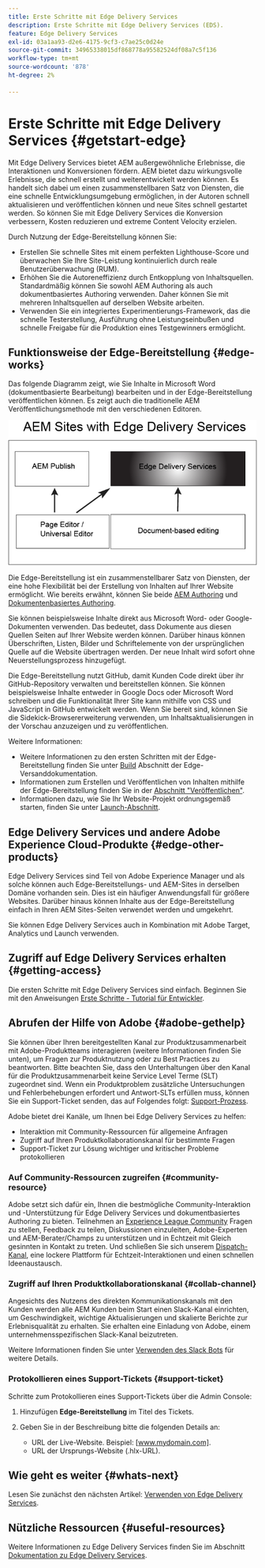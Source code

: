 ```yaml
---
title: Erste Schritte mit Edge Delivery Services
description: Erste Schritte mit Edge Delivery Services (EDS).
feature: Edge Delivery Services
exl-id: 03a1aa93-d2e6-4175-9cf3-c7ae25c0d24e
source-git-commit: 34965338015df868778a95582524df08a7c5f136
workflow-type: tm+mt
source-wordcount: '878'
ht-degree: 2%

---
```


# Erste Schritte mit Edge Delivery Services {#getstart-edge}

Mit Edge Delivery Services bietet AEM außergewöhnliche Erlebnisse, die Interaktionen und Konversionen fördern. AEM bietet dazu wirkungsvolle Erlebnisse, die schnell erstellt und weiterentwickelt werden können. Es handelt sich dabei um einen zusammenstellbaren Satz von Diensten, die eine schnelle Entwicklungsumgebung ermöglichen, in der Autoren schnell aktualisieren und veröffentlichen können und neue Sites schnell gestartet werden. So können Sie mit Edge Delivery Services die Konversion verbessern, Kosten reduzieren und extreme Content Velocity erzielen.

Durch Nutzung der Edge-Bereitstellung können Sie:

* Erstellen Sie schnelle Sites mit einem perfekten Lighthouse-Score und überwachen Sie Ihre Site-Leistung kontinuierlich durch reale Benutzerüberwachung (RUM).
* Erhöhen Sie die Autoreneffizienz durch Entkopplung von Inhaltsquellen. Standardmäßig können Sie sowohl AEM Authoring als auch dokumentbasiertes Authoring verwenden. Daher können Sie mit mehreren Inhaltsquellen auf derselben Website arbeiten.
* Verwenden Sie ein integriertes Experimentierungs-Framework, das die schnelle Testerstellung, Ausführung ohne Leistungseinbußen und schnelle Freigabe für die Produktion eines Testgewinners ermöglicht.

## Funktionsweise der Edge-Bereitstellung {#edge-works}

Das folgende Diagramm zeigt, wie Sie Inhalte in Microsoft Word (dokumentbasierte Bearbeitung) bearbeiten und in der Edge-Bereitstellung veröffentlichen können. Es zeigt auch die traditionelle AEM Veröffentlichungsmethode mit den verschiedenen Editoren.

![Edge-Bereitstellungsarchitektur](assets/edgedelivery.png)

Die Edge-Bereitstellung ist ein zusammenstellbarer Satz von Diensten, der eine hohe Flexibilität bei der Erstellung von Inhalten auf Ihrer Website ermöglicht. Wie bereits erwähnt, können Sie beide [AEM Authoring](https://experienceleague.adobe.com/docs/experience-manager-cloud-service/content/sites/authoring/getting-started/concepts.html) und [Dokumentenbasiertes Authoring](https://www.hlx.live/docs/authoring).

Sie können beispielsweise Inhalte direkt aus Microsoft Word- oder Google-Dokumenten verwenden. Das bedeutet, dass Dokumente aus diesen Quellen Seiten auf Ihrer Website werden können. Darüber hinaus können Überschriften, Listen, Bilder und Schriftelemente von der ursprünglichen Quelle auf die Website übertragen werden. Der neue Inhalt wird sofort ohne Neuerstellungsprozess hinzugefügt.

Die Edge-Bereitstellung nutzt GitHub, damit Kunden Code direkt über ihr GitHub-Repository verwalten und bereitstellen können. Sie können beispielsweise Inhalte entweder in Google Docs oder Microsoft Word schreiben und die Funktionalität Ihrer Site kann mithilfe von CSS und JavaScript in GitHub entwickelt werden. Wenn Sie bereit sind, können Sie die Sidekick-Browsererweiterung verwenden, um Inhaltsaktualisierungen in der Vorschau anzuzeigen und zu veröffentlichen.

Weitere Informationen:

* Weitere Informationen zu den ersten Schritten mit der Edge-Bereitstellung finden Sie unter [Build](https://www.hlx.live/docs/#build) Abschnitt der Edge-Versanddokumentation.
* Informationen zum Erstellen und Veröffentlichen von Inhalten mithilfe der Edge-Bereitstellung finden Sie in der [Abschnitt &quot;Veröffentlichen&quot;](https://www.hlx.live/docs/authoring).
* Informationen dazu, wie Sie Ihr Website-Projekt ordnungsgemäß starten, finden Sie unter [Launch-Abschnitt](https://www.hlx.live/docs/#launch).

## Edge Delivery Services und andere Adobe Experience Cloud-Produkte {#edge-other-products}

Edge Delivery Services sind Teil von Adobe Experience Manager und als solche können auch Edge-Bereitstellungs- und AEM-Sites in derselben Domäne vorhanden sein. Dies ist ein häufiger Anwendungsfall für größere Websites. Darüber hinaus können Inhalte aus der Edge-Bereitstellung einfach in Ihren AEM Sites-Seiten verwendet werden und umgekehrt.

Sie können Edge Delivery Services auch in Kombination mit Adobe Target, Analytics und Launch verwenden.

## Zugriff auf Edge Delivery Services erhalten {#getting-access}

Die ersten Schritte mit Edge Delivery Services sind einfach. Beginnen Sie mit den Anweisungen [Erste Schritte - Tutorial für Entwickler](https://www.hlx.live/developer/tutorial).

## Abrufen der Hilfe von Adobe {#adobe-gethelp}

Sie können über Ihren bereitgestellten Kanal zur Produktzusammenarbeit mit Adobe-Produktteams interagieren (weitere Informationen finden Sie unten), um Fragen zur Produktnutzung oder zu Best Practices zu beantworten. Bitte beachten Sie, dass den Unterhaltungen über den Kanal für die Produktzusammenarbeit keine Service Level Terme (SLT) zugeordnet sind. Wenn ein Produktproblem zusätzliche Untersuchungen und Fehlerbehebungen erfordert und Antwort-SLTs erfüllen muss, können Sie ein Support-Ticket senden, das auf Folgendes folgt: [Support-Prozess](https://experienceleague.adobe.com/?lang=de&amp;support-tab=home#support).

Adobe bietet drei Kanäle, um Ihnen bei Edge Delivery Services zu helfen:

* Interaktion mit Community-Ressourcen für allgemeine Anfragen
* Zugriff auf Ihren Produktkollaborationskanal für bestimmte Fragen
* Support-Ticket zur Lösung wichtiger und kritischer Probleme protokollieren

### Auf Community-Ressourcen zugreifen {#community-resource}

Adobe setzt sich dafür ein, Ihnen die bestmögliche Community-Interaktion und -Unterstützung für Edge Delivery Services und dokumentbasiertes Authoring zu bieten. Teilnehmen an [Experience League Community](https://adobe.ly/3Q6kTKl) Fragen zu stellen, Feedback zu teilen, Diskussionen einzuleiten, Adobe-Experten und AEM-Berater/Champs zu unterstützen und in Echtzeit mit Gleich gesinnten in Kontakt zu treten. Und schließen Sie sich unserem [Dispatch-Kanal](https://discord.gg/aem-live), eine lockere Plattform für Echtzeit-Interaktionen und einen schnellen Ideenaustausch.

### Zugriff auf Ihren Produktkollaborationskanal {#collab-channel}

Angesichts des Nutzens des direkten Kommunikationskanals mit den Kunden werden alle AEM Kunden beim Start einen Slack-Kanal einrichten, um Geschwindigkeit, wichtige Aktualisierungen und skalierte Berichte zur Erlebnisqualität zu erhalten. Sie erhalten eine Einladung von Adobe, einem unternehmensspezifischen Slack-Kanal beizutreten.

Weitere Informationen finden Sie unter [Verwenden des Slack Bots](https://www.hlx.live/docs/slack) für weitere Details.

### Protokollieren eines Support-Tickets {#support-ticket}

Schritte zum Protokollieren eines Support-Tickets über die Admin Console:

1. Hinzufügen **Edge-Bereitstellung** im Titel des Tickets.
2. Geben Sie in der Beschreibung bitte die folgenden Details an:

   * URL der Live-Website. Beispiel: [www.mydomain.com].
   * URL der Ursprungs-Website (.hlx-URL).

## Wie geht es weiter {#whats-next}

Lesen Sie zunächst den nächsten Artikel: [Verwenden von Edge Delivery Services](/help/edge/using.md).

## Nützliche Ressourcen {#useful-resources}

Weitere Informationen zu Edge Delivery Services finden Sie im Abschnitt [Dokumentation zu Edge Delivery Services](https://www.hlx.live/docs/).
